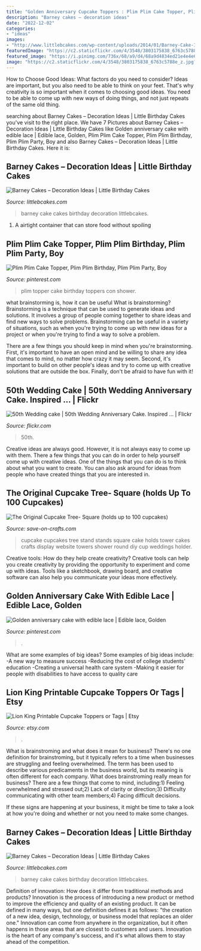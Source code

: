 ```yaml
---
title: "Golden Anniversary Cupcake Toppers : Plim Plim Cake Topper, Plim Plim Birthday, Plim Plim Party, Boy"
description: "Barney cakes – decoration ideas"
date: "2022-12-02"
categories:
- "ideas"
images:
- "http://www.littlebcakes.com/wp-content/uploads/2014/01/Barney-Cake-Ideas.jpg"
featuredImage: "https://c2.staticflickr.com/4/3548/3803175838_6763c5788e_z.jpg?zz=1"
featured_image: "https://i.pinimg.com/736x/68/a9/d4/68a9d4834ed21e4e4e6113abd8f14387.jpg"
image: "https://c2.staticflickr.com/4/3548/3803175838_6763c5788e_z.jpg?zz=1"
---
```



How to Choose Good Ideas: What factors do you need to consider?
Ideas are important, but you also need to be able to think on your feet. That's why creativity is so important when it comes to choosing good ideas. You need to be able to come up with new ways of doing things, and not just repeats of the same old thing.

	

		
searching about Barney Cakes – Decoration Ideas | Little Birthday Cakes you've visit to the right place. We have 7 Pictures about Barney Cakes – Decoration Ideas | Little Birthday Cakes like Golden anniversary cake with edible lace | Edible lace, Golden, Plim Plim Cake Topper, Plim Plim Birthday, Plim Plim Party, Boy and also Barney Cakes – Decoration Ideas | Little Birthday Cakes. Here it is:
		
    
## Barney Cakes – Decoration Ideas | Little Birthday Cakes

<img loading=lazy src="http://www.littlebcakes.com/wp-content/uploads/2014/01/Barney-Cake-Ideas.jpg" onerror="this.onerror=null;this.src='https://tse3.mm.bing.net/th?id=OIP.xHRiNwuhUC6ZyitMsPRWVwHaLx&amp;pid=15.1';" alt="Barney Cakes – Decoration Ideas | Little Birthday Cakes">

_Source: littlebcakes.com_

>barney cake cakes birthday decoration littlebcakes. 

	

1. A airtight container that can store food without spoiling 

    
## Plim Plim Cake Topper, Plim Plim Birthday, Plim Plim Party, Boy

<img loading=lazy src="https://i.pinimg.com/736x/68/a9/d4/68a9d4834ed21e4e4e6113abd8f14387.jpg" onerror="this.onerror=null;this.src='https://tse4.mm.bing.net/th?id=OIP.LWEgKWwtGBApe44nGV0qigHaJ3&amp;pid=15.1';" alt="Plim Plim Cake Topper, Plim Plim Birthday, Plim Plim Party, Boy">

_Source: pinterest.com_

>plim topper cake birthday toppers con shower. 

	

what brainstorming is, how it can be useful
What is brainstorming?
Brainstorming is a technique that can be used to generate ideas and solutions. It involves a group of people coming together to share ideas and find new ways to solve problems. Brainstorming can be useful in a variety of situations, such as when you're trying to come up with new ideas for a project or when you're trying to find a way to solve a problem.

There are a few things you should keep in mind when you're brainstorming. First, it's important to have an open mind and be willing to share any idea that comes to mind, no matter how crazy it may seem. Second, it's important to build on other people's ideas and try to come up with creative solutions that are outside the box. Finally, don't be afraid to have fun with it!

    
## 50th Wedding Cake | 50th Wedding Anniversary Cake. Inspired … | Flickr

<img loading=lazy src="https://c2.staticflickr.com/4/3548/3803175838_6763c5788e_z.jpg?zz=1" onerror="this.onerror=null;this.src='https://tse2.mm.bing.net/th?id=OIP.3Q9yun_wyourx4_jALEhDwHaGc&amp;pid=15.1';" alt="50th Wedding cake | 50th Wedding Anniversary Cake. Inspired … | Flickr">

_Source: flickr.com_

>50th. 

	

Creative ideas are always good. However, it is not always easy to come up with them. There a few things that you can do in order to help yourself come up with creative ideas. One of the things that you can do is to think about what you want to create. You can also ask around for ideas from people who have created things that you are interested in.

    
## The Original Cupcake Tree- Square (holds Up To 100 Cupcakes)

<img loading=lazy src="https://d28xhcgddm1buq.cloudfront.net/product-images/the-original-cupcake-tree-square-holds-up-to-100-cupcakes-4.jpg" onerror="this.onerror=null;this.src='https://tse1.mm.bing.net/th?id=OIP.CE_hpJZViAfbab4SQLST-gAAAA&amp;pid=15.1';" alt="The Original Cupcake Tree- Square (holds up to 100 cupcakes)">

_Source: save-on-crafts.com_

>cupcake cupcakes tree stand stands square cake holds tower cakes crafts display website towers shower round diy cup weddings holder. 

	

Creative tools: How do they help create creativity?
Creative tools can help you create creativity by providing the opportunity to experiment and come up with ideas. Tools like a sketchbook, drawing board, and creative software can also help you communicate your ideas more effectively.

    
## Golden Anniversary Cake With Edible Lace | Edible Lace, Golden

<img loading=lazy src="https://i.pinimg.com/originals/d2/d2/73/d2d273f46c61fc8ace1c2c83ec275740.jpg" onerror="this.onerror=null;this.src='https://tse1.mm.bing.net/th?id=OIP.5GaWaObM7_bk2WjmZMIi-AHaJ4&amp;pid=15.1';" alt="Golden anniversary cake with edible lace | Edible lace, Golden">

_Source: pinterest.com_

>. 

	

What are some examples of big ideas?
Some examples of big ideas include: 
-A new way to measure success 
-Reducing the cost of college students' education 
-Creating a universal health care system
-Making it easier for people with disabilities to have access to quality care

    
## Lion King Printable Cupcake Toppers Or Tags | Etsy

<img loading=lazy src="https://i.etsystatic.com/5948403/r/il/cf1dd8/452794613/il_794xN.452794613_1ovr.jpg" onerror="this.onerror=null;this.src='https://tse3.mm.bing.net/th?id=OIP.4cpPJ1vM_Mg4fKftT_UEFgHaKP&amp;pid=15.1';" alt="Lion King Printable Cupcake Toppers or Tags | Etsy">

_Source: etsy.com_

>. 

	

What is brainstroming and what does it mean for business?
There's no one definition for brainstroming, but it typically refers to a time when businesses are struggling and feeling overwhelmed. The term has been used to describe various predicaments in the business world, but its meaning is often different for each company. 
What does brainstroming really mean for business? There are a few things that come to mind, including:1) Feeling overwhelmed and stressed out;2) Lack of clarity or direction;3) Difficulty communicating with other team members;4) Facing difficult decisions. 

If these signs are happening at your business, it might be time to take a look at how you're doing and whether or not you need to make some changes.

    
## Barney Cakes – Decoration Ideas | Little Birthday Cakes

<img loading=lazy src="http://www.littlebcakes.com/wp-content/uploads/2014/01/Barney-Cake-Ideas-643x1024.jpg" onerror="this.onerror=null;this.src='https://tse4.mm.bing.net/th?id=OIP.lexI2QQZDnM-7YPboBgdswHaLy&amp;pid=15.1';" alt="Barney Cakes – Decoration Ideas | Little Birthday Cakes">

_Source: littlebcakes.com_

>barney cake cakes birthday decoration littlebcakes. 

	

Definition of innovation: How does it differ from traditional methods and products?
Innovation is the process of introducing a new product or method to improve the efficiency and quality of an existing product. It can be defined in many ways, but one definition defines it as follows: "the creation of a new idea, design, technology, or business model that replaces an older one." Innovation can come from anywhere in the organization, but it often happens in those areas that are closest to customers and users. Innovation is the heart of any company's success, and it's what allows them to stay ahead of the competition.

